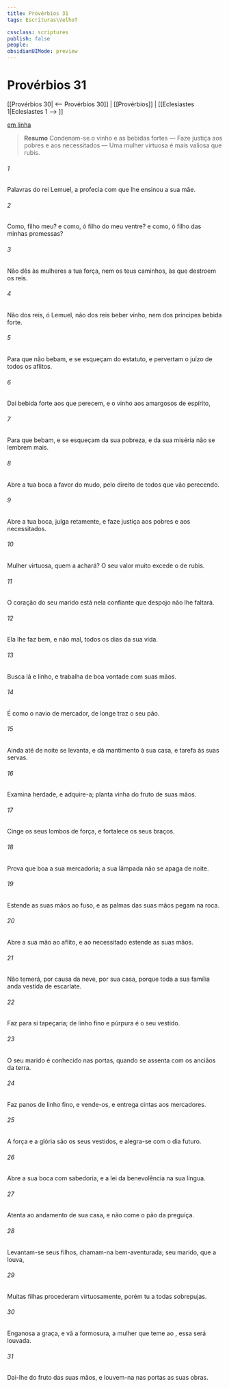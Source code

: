 ```yaml
---
title: Provérbios 31
tags: Escrituras\VelhoT

cssclass: scriptures
publish: false
people:
obsidianUIMode: preview
---
```


# Provérbios 31
[[Provérbios 30| <-- Provérbios 30]] | [[Provérbios]] | [[Eclesiastes 1|Eclesiastes 1 --> ]]

[em linha](https://churchofjesuschrist.org/study/scriptures/ot/prov/31?lang=por)

> __Resumo__
Condenam-se o vinho e as bebidas fortes — Faze justiça aos pobres e aos necessitados — Uma mulher virtuosa é mais valiosa que rubis.

###### 1 
Palavras do rei Lemuel, a profecia com que lhe ensinou a sua mãe.

###### 2 
Como, filho meu? e como, ó filho do meu ventre? e como, ó filho das minhas promessas?

###### 3 
Não dês às mulheres a tua força, nem os teus caminhos, às que destroem os reis.

###### 4 
Não  dos reis, ó Lemuel, não  dos reis beber vinho, nem dos príncipes  bebida forte.

###### 5 
Para que não bebam, e se esqueçam do estatuto, e pervertam o juízo de todos os aflitos.

###### 6 
Dai bebida forte aos que perecem, e o vinho aos amargosos de espírito,

###### 7 
Para que bebam, e se esqueçam da sua pobreza, e da sua miséria não se lembrem mais.

###### 8 
Abre a tua boca a favor do mudo, pelo direito de todos que vão perecendo.

###### 9 
Abre a tua boca, julga retamente, e faze justiça aos pobres e aos necessitados.

###### 10 
Mulher virtuosa, quem a achará? O seu valor muito excede o de rubis.

###### 11 
O coração do seu marido está nela  confiante que despojo não lhe faltará.

###### 12 
Ela lhe faz bem, e não mal, todos os dias da sua vida.

###### 13 
Busca lã e linho, e trabalha de boa vontade com suas mãos.

###### 14 
É como o navio de mercador, de longe traz o seu pão.

###### 15 
Ainda até de noite se levanta, e dá mantimento à sua casa, e tarefa às suas servas.

###### 16 
Examina  herdade, e adquire-a; planta  vinha do fruto de suas mãos.

###### 17 
Cinge os seus lombos de força, e fortalece os seus braços.

###### 18 
Prova  que  boa a sua mercadoria;  a sua lâmpada não se apaga de noite.

###### 19 
Estende as suas mãos ao fuso, e as palmas das suas mãos pegam na roca.

###### 20 
Abre a sua mão ao aflito, e ao necessitado estende as suas mãos.

###### 21 
Não temerá, por causa da neve, por sua casa, porque toda a sua família anda vestida de escarlate.

###### 22 
Faz para si tapeçaria; de linho fino e púrpura é o seu vestido.

###### 23 
O seu marido é conhecido nas portas, quando se assenta com os anciãos da terra.

###### 24 
Faz panos de linho fino, e vende-os, e entrega cintas aos mercadores.

###### 25 
A força e a glória são os seus vestidos, e alegra-se com o dia futuro.

###### 26 
Abre a sua boca com sabedoria, e a lei da benevolência  na sua língua.

###### 27 
Atenta ao andamento de sua casa, e não come o pão da preguiça.

###### 28 
Levantam-se seus filhos, chamam-na bem-aventurada;  seu marido, que a louva, 

###### 29 
Muitas filhas procederam virtuosamente, porém tu a todas sobrepujas.

###### 30 
Enganosa  a graça, e vã a formosura,  a mulher que teme ao , essa será louvada.

###### 31 
Dai-lhe do fruto das suas mãos, e louvem-na nas portas as suas obras.

